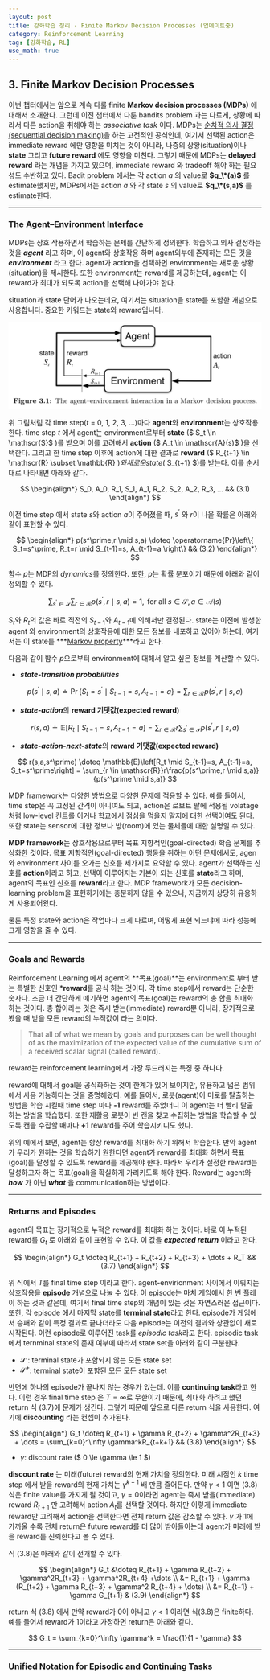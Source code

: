 ```yaml
---
layout: post
title: 강화학습 정리 - Finite Markov Decision Processes (업데이트중)
category: Reinforcement Learning
tag: [강화학습, RL]
use_math: true
---
```



## 3. Finite Markov Decision Processes

이번 챕터에서는 앞으로 계속 다룰 finite **Markov decision processes (MDPs)** 에 대해서 소개한다. 그런데 이전 챕터에서 다룬 bandits problem 과는 다르게, 상황에 따라서 다른 action을 취해야 하는 *associative task* 이다. MDPs는 [순차적 의사 결정(sequential decision making)](https://en.wikipedia.org/wiki/Sequential_decision_making)을 하는 고전적인 공식인데, 여기서 선택된 action은 immediate reward 에만 영향을 미치는 것이 아니라, 나중의 상황(situation)이나 **state** 그리고 **future reward** 에도 영향을 미친다. 그렇기 때문에 MDPs는 **delayed reward** 라는 개념을 가지고 있으며, immediate reward 와 tradeoff 해야 하는 필요성도 수반하고 있다. Badit problem 에서는 각 action $a$ 의 value로 **$q_\*(a)$** 를 estimate했지만, MDPs에서는 action $a$ 와 각 state $s$ 의 value로 **$q_\*(s,a)$** 를 estimate한다.  


***
### The Agent–Environment Interface

MDPs는 상호 작용하면서 학습하는 문제를 간단하게 정의한다. 학습하고 의사 결정하는 것을 ***agent*** 라고 하며, 이 agent와 상호작용 하며 agent외부에 존재하는 모든 것을 ***environment*** 라고 한다. agent가 action을 선택하면 environment는 새로운 상황(situation)을 제시한다. 또한 environment는 reward를 제공하는데, agent는 이 reward가  최대가 되도록 action을 선택해 나아가야 한다.

<div class="message">
situation과 state 단어가 나오는데요, 여기서는 situation을 state를 포함한 개념으로 사용합니다. 중요한 키워드는 state와 reward입니다. 
</div>

![image](/assets/2019-01-15-rl-finite-mdps/figure3_1.png)

위 그림처럼 각 time step($t$ = 0, 1, 2, 3, ...)마다 **agent**와 **environment**는  상호작용 한다. time step $t$ 에서 agent는 environment로부터 **state** ($ S_t \in \mathscr{S}$ )를 받으며 이를 고려해서 **action** ($ A_t \in \mathscr{A}(s)$ )을 선택한다. 그리고 한 time step 이후에 action에 대한 결과로 **reward** ($ R_{t+1} \in \mathscr{R} \subset \mathbb{R} $)와 새로운 state ($ S_{t+1} $)를 받는다. 이를 순서대로 나타내면 아래와 같다. 

$$
\begin{align*}
S_0, A_0, R_1, S_1, A_1, R_2, S_2, A_2, R_3, ... && (3.1)
\end{align*}
$$

이전 time step 에서 state $s$와 action $a$이 주어졌을 때, $s^\prime$ 와 $r$이 나올 확률은 아래와 같이 표현할 수 있다.

$$
\begin{align*}
p(s^\prime,r \mid s,a) \doteq \operatorname{Pr}\left\{ S_t=s^\prime, R_t=r  \mid  S_{t-1}=s, A_{t-1}=a \right\} && (3.2)
\end{align*}
$$

함수 $p$는 MDP의 *dynamics*를 정의한다. 또한, $p$는 확률 분포이기 때문에 아래와 같이 정의할 수 있다. 

$$
\sum_{s^\prime \in \mathscr{S}}\sum_{r \in \mathscr{R}}p(s^\prime,r \mid s,a) = 1, \text{  for all }s \in \mathscr{S}, a \in \mathscr{A}(s)
$$

$S_t$와 $R_t$의 값은 바로 직전의 $S_{t-1}$와 $A_{t-1}$에 의해서만 결정된다. state는 이전에 발생한 agent 와 environment의 상호작용에 대한 모든 정보를 내포하고 있어야 하는데, 여기서는 이 state를 ***[Markov property](https://en.wikipedia.org/wiki/Markov_property)***라고 한다.  

다음과 같이 함수 $p$으로부터 environment에 대해서 알고 싶은 정보를 계산할 수 있다.

- ***state-transition probabilities***


$$
p(s^\prime \mid s,a) \doteq \operatorname{Pr}\left\{ S_t=s^\prime  \mid  S_{t-1}=s, A_{t-1}=a \right\} = \sum_{r \in \mathscr{R}}p(s^\prime,r \mid s,a)
$$

- ***state-action***의 **reward 기댓값(expected reward)**

$$
r(s,a) \doteq  \mathbb{E}\left[R_t  \mid  S_{t-1}=s, A_{t-1}=a\right] = \sum_{r \in \mathscr{R}}r\sum_{s^\prime \in \mathscr{S}}p(s^\prime,r \mid s,a) 
$$

- ***state-action-next-state***의 **reward 기댓값(expected reward)**

$$
r(s,a,s^\prime) \doteq  \mathbb{E}\left[R_t  \mid  S_{t-1}=s, A_{t-1}=a, S_t=s^\prime\right] = \sum_{r \in \mathscr{R}}r\frac{p(s^\prime,r \mid s,a)}{p(s^\prime \mid s,a)}
$$


MDP framework는 다양한 방법으로 다양한 문제에 적용할 수 있다. 예를 들어서, time step은 꼭 고정된 간격이 아니여도 되고, action은 로보트 팔에 적용될 volatage 처럼 low-level 컨트롤 이거나 학교에서 점심을 먹을지 말지에 대한 선택이여도 된다. 또한 state는 sensor에 대한 정보나 방(room)에 있는 물체들에 대한 설명일 수 있다. 

**MDP framework**는 상호작용으로부터 목표 지향적인(goal-directed) 학습 문제를 추상화한 것이다. 목표 지향적인(goal-directed) 행동을 취하는 어떤 문제에서도, agen와 environment 사이를 오가는 신호를 세가지로 요약할 수 있다.  agent가 선택하는 신호를 **action**이라고 하고, 선택이 이루어지는 기본이 되는 신호를 **state**라고 하며, agent의 목표인 신호를 **reward**라고 한다. MDP framework가 모든 decision-learning problem을 표현하기에는 충분하지 않을 수 있으나, 지금까지 상당히 유용하게 사용되어왔다.

물론 특정 state와 action은 작업마다 크게 다르며, 어떻게 표현 되느냐에 따라 성능에 크게 영향을 줄 수 있다.



***
### Goals and Rewards

Reinforcement Learning 에서 agent의 **목표(goal)**는 environment로 부터 받는 특별한 신호인 ***reward**를 공식 하는 것이다. 각 time step에서 reward는 단순한 숫자다. 조금 더 간단하게 얘기하면 agent의 목표(goal)는 reward의 총 합을 최대화 하는 것이다. 총 합이라는 것은 즉시 받는(immediate) reward뿐 아니라, 장기적으로 봤을 때 받을 모든 reward의 누적값이 라는 의미다. 

>That all of what we mean by goals and purposes can be well thought of as the maximization of the expected value of the cumulative sum of a received scalar signal (called reward).

reward는 reinforcement learning에서 가장 두드러지는 특징 중 하나다. 

reward에 대해서 goal을 공식화하는 것이 한계가 있어 보이지만, 유용하고 넓은 범위에서 사용 가능하다는 것을 증명해왔다. 예를 들어서, 로봇(agent)이 미로를 탈출하는 방법을 학습 시킬때 time step 마다 **-1** reward를 주었더니 이 agent는 더 빨리 탈출 하는 방법을 학습했다. 또한 재활용 로봇이 빈 캔을 찾고 수집하는 방법을 학습할 수 있도록 캔을 수집할 때마다 **+1** reward를 주어 학습시키디도 했다. 

위의 예에서 보면, agent는 항상 reward를 최대화 하기 위해서 학습한다. 만약 agent가 우리가 원하는 것을 학습하기 원한다면 agent가 reward를 최대화 하면서 목표(goal)를 달성할 수 있도록 reward를 제공해야 한다. 따라서 우리가 설정한 reward는 달성하고자 하는 목표(goal)을 확실하게 가리키도록 해야 한다. Reward는 agent와 ***how*** 가 아닌 ***what*** 을 communication하는 방법이다.



***
### Returns and Episodes

agent의 목표는 장기적으로 누적은 reward를 최대화 하는 것이다. 바로 이 누적된 reward를 $G_t$ 로 아래와 같이 표현할 수 있다. 이 값을 ***expected return*** 이라고 한다.

$$
\begin{align*}
G_t \doteq R_{t+1} + R_{t+2} + R_{t+3} + \dots + R_T && (3.7)
\end{align*}
$$

위 식에서 $T$를 final time step 이라고 한다. agent-envirionment 사이에서 이뤄지는 상호작용을 **episode** 개념으로 나눌 수 있다. 이 episode는 마치 게임에서 한 번 플레이 하는 것과 같은데, 여기서 final time step의 개념이 있는 것은 자연스러운 접근이다. 또한, 각 episode 에서 마지막 state를 **terminal state**라고 한다. episode가 게임에서 승패와 같이 특정 결과로 끝나더라도 다음 episode는 이전의 결과와 상관없이 새로 시작된다. 이런 episode로 이루어진 task를 *episodic task*라고 한다. episodic task에서 ternminal state의 존재 여부에 따라서 state set을 아래와 같이 구분한다.

- $\mathscr{S}$  : terminal state가 포함되지 않는 모든 state set
- $\mathscr{S}^+$: terminal state이 포함된 모든 모든 state set

반면에 하나의 episode가 끝나지 않는 경우가 있는데. 이를 **continuing task**라고 한다. 이런 경우 final time step 은 $T=\infty$로 무한이기 때문에, 최대화 하려고 했던 return 식 (3.7)에 문제가 생긴다. 그렇기 때문에 앞으로 다른 return 식을 사용한다. 여기에 **discounting** 라는 컨셉이 추가된다.

$$
\begin{align*}
G_t \doteq R_{t+1} + \gamma R_{t+2} + \gamma^2R_{t+3} + \dots =  \sum_{k=0}^\infty \gamma^kR_{t+k+1} && (3.8)
\end{align*}
$$

- $\gamma$: discount rate ($ 0 \le \gamma \le 1 $)

**discount rate** 는 미래(future) reward의 현재 가치을 정의한다. 미래 시점인 $k$ time step 에서 받을 reward의 현재 가치는 $\gamma^{k-1}$ 배 만큼 줄어든다. 만약 $\gamma < 1$ 이면 (3.8) 식은 finite value를 가지게 될 것이고, $\gamma = 0$이라면 agent는 즉시 받을(immediate) reward $R_{t+1}$ 만 고려해서 action $A_t$를 선택할 것이다. 하지만 이렇게 immediate reward만 고려해서 action을 선택한다면 전체 return 값은 감소할 수 있다. $\gamma$ 가 1에 가까울 수록 전체 return은 future reward를 더 많이 받아들이는데 agent가 미래에 받을 reward를 신뢰한다고 볼 수 있다.

식 (3.8)은 아래와 같이 전개할 수 있다.

$$
\begin{align*}
G_t &\doteq R_{t+1} + \gamma R_{t+2} + \gamma^2R_{t+3} + \gamma^2R_{t+4} +\dots \\
	&= R_{t+1} + \gamma (R_{t+2} + \gamma R_{t+3} + \gamma^2 R_{t+4} + \dots) \\
	&= R_{t+1} + \gamma G_{t+1} & (3.9)
\end{align*}
$$

return 식 (3.8) 에서 만약 reward가 0이 아니고 $\gamma < 1$ 이라면 식(3.8)은 finite하다. 예를 들어서 reward가 1이라고 가정하면 return은 아래와 같다. 

$$
G_t = \sum_{k=0}^\infty \gamma^k = \frac{1}{1 - \gamma}
$$



***
### Unified Notation for Episodic and Continuing Tasks
